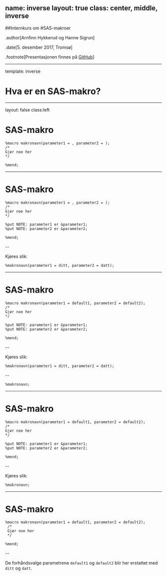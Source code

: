 
name: inverse
layout: true
class: center, middle, inverse
---
##Internkurs om
#SAS-makroer

.author[Arnfinn Hykkerud og Hanne Sigrun]

.date[5. desember 2017, Tromsø]

.footnote[Presentasjonen finnes på [GitHub](https://github.com/arnfinn/presentasjoner/makrokurs_2017_12_06)]


---

template: inverse
# Hva er en SAS-makro?

---
layout: false
class:left

# SAS-makro

```sas
%macro makronavn(parameter1 = , parameter2 = );
/*
Gjør noe her
*/
 
%mend;
```

---

# SAS-makro

```sas
%macro makronavn(parameter1 = , parameter2 = );
/*
Gjør noe her
*/
 
%put NOTE: parameter1 er &parameter1;
%put NOTE: parameter2 er &parameter2;
 
%mend;
```

--

Kjøres slik:

```sas
%makronavn(parameter1 = ditt, parameter2 = datt);
```

---

# SAS-makro

```sas
%macro makronavn(parameter1 = default1, parameter2 = default2);
/*
Gjør noe her
*/
 
%put NOTE: parameter1 er &parameter1;
%put NOTE: parameter2 er &parameter2;
 
%mend;
```

--

Kjøres slik:

```sas
%makronavn(parameter1 = ditt, parameter2 = datt);
```
--
```sas
%makronavn;
```

---

# SAS-makro

```sas
%macro makronavn(parameter1 = default1, parameter2 = default2);
/*
Gjør noe her
*/
 
%put NOTE: parameter1 er &parameter1;
%put NOTE: parameter2 er &parameter2;
 
%mend;
```

--

Kjøres slik:

```sas
%makronavn;
```

---



# SAS-makro

```sas
%macro makronavn(parameter1 = default1, parameter2 = default2);
 /*
 Gjør noe her
 */
 
%mend;
```


--

De forhåndsvalge parametrene `default1` og `default2` blir her erstattet med `ditt` og `datt`.

